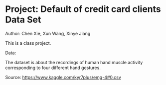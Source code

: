 # Project: Default of credit card clients Data Set 

Author: Chen Xie, Xun Wang, Xinye Jiang

This is a class project. 

Data:

The dataset is about the recordings of human hand muscle activity corresponding to four different hand gestures.

Source: https://www.kaggle.com/kyr7plus/emg-4#0.csv
